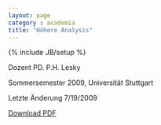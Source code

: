 ```yaml
---
layout: page
category : academia
title: "Höhere Analysis"
---
```

{% include JB/setup %}

Dozent  PD. P.H. Lesky

Sommersemester 2009, Universität Stuttgart

Letzte Änderung 7/19/2009

[Download PDF](Ana-4-Mitschrieb.pdf)